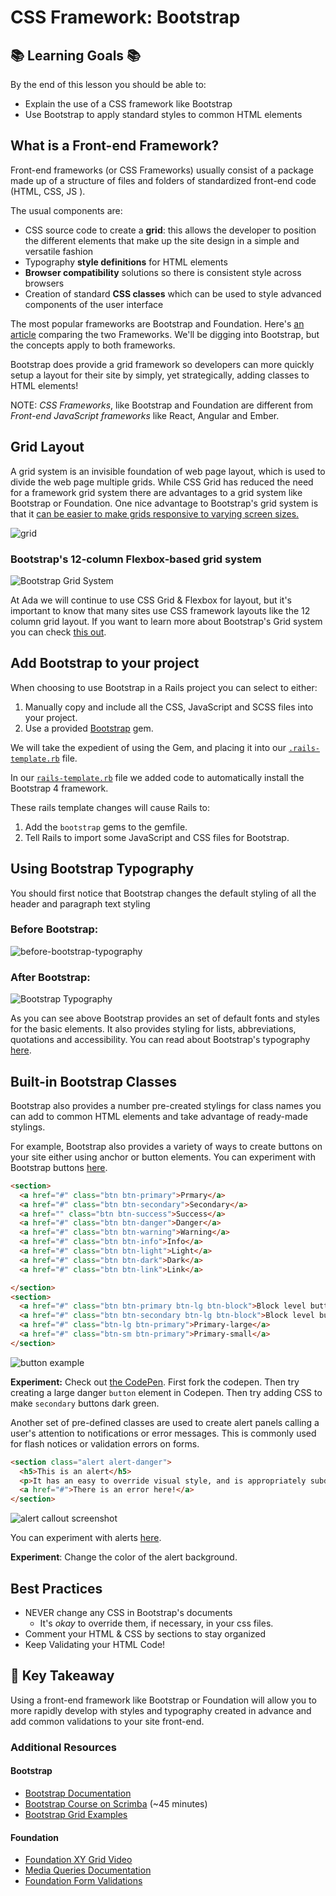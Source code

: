   # CSS Framework: Bootstrap

## 📚 Learning Goals 📚
By the end of this lesson you should be able to:
- Explain the use of a CSS framework like Bootstrap
- Use Bootstrap to apply standard styles to common HTML elements

## What is a Front-end Framework?

Front-end frameworks (or CSS Frameworks) usually consist of a package made up of a structure of files and folders of standardized front-end code (HTML, CSS, JS ).

The usual components are:

- CSS source code to create a **grid**: this allows the developer to position the different elements that make up the site design in a simple and versatile fashion
- Typography **style definitions** for HTML elements
- **Browser compatibility** solutions so there is consistent style across browsers
- Creation of standard **CSS classes** which can be used to style advanced components of the user interface

The most popular frameworks are Bootstrap and Foundation. Here's [an article](https://www.upwork.com/hiring/development/bootstrap-vs-foundation-which-framework-is-right-for-you/) comparing the two Frameworks. We'll be digging into Bootstrap, but the concepts apply to both frameworks.

Bootstrap does provide a grid framework so developers can more quickly setup a layout for their site by simply, yet strategically, adding classes to HTML elements!

NOTE: _CSS Frameworks_, like Bootstrap and Foundation are different from _Front-end JavaScript frameworks_ like React, Angular and Ember.

## Grid Layout
A grid system is an invisible foundation of web page layout, which is used to divide the web page multiple grids.  While CSS Grid has reduced the need for a framework grid system there are advantages to a grid system like Bootstrap or Foundation.  One nice advantage to Bootstrap's grid system is that it [can be easier to make grids responsive to varying screen sizes.](https://getbootstrap.com/docs/4.1/layout/grid/#responsive-classes)

![grid](imgs/7_Grid1-530x265.jpg)

### Bootstrap's 12-column Flexbox-based grid system
![Bootstrap Grid System](imgs/bootstrap-grid.jpg)

At Ada we will continue to use CSS Grid & Flexbox for layout, but it's important to know that many sites use CSS framework layouts like the 12 column grid layout.  If you want to learn more about Bootstrap's Grid system you can check [this out](http://getbootstrap.com/docs/4.1/layout/grid/).

## Add Bootstrap to your project

 When choosing to use Bootstrap in a Rails project you can select to either:
 1.  Manually copy and include all the CSS, JavaScript and SCSS files into your project.
 2. Use a provided [Bootstrap](https://github.com/twbs/bootstrap-rubygem) gem.

We will take the expedient of using the Gem, and placing it into our [`.rails-template.rb`](https://github.com/Ada-Developers-Academy/textbook-curriculum/blob/master/09-intermediate-rails/reference/.rails-template.rb) file.

In our [`rails-template.rb`](https://github.com/Ada-Developers-Academy/textbook-curriculum/blob/master/09-intermediate-rails/reference/.rails-template.rb) file we added code to automatically install the Bootstrap 4 framework.

These rails template changes will cause Rails to:
1. Add the `bootstrap` gems to the gemfile.
2. Tell Rails to import some JavaScript and CSS files for Bootstrap.

## Using Bootstrap Typography

You should first notice that Bootstrap changes the default styling of all the header and paragraph text styling

### Before Bootstrap:
![before-bootstrap-typography](imgs/bootstrap/before-bootstrap.png)

### After Bootstrap:
![Bootstrap Typography](imgs/bootstrap/bootstrap-typography.png)


As you can see above Bootstrap provides an set of default fonts and styles for the basic elements.  It also provides styling for lists, abbreviations, quotations and accessibility.  You can read about Bootstrap's typography [here](http://getbootstrap.com/docs/4.1/content/typography/).

## Built-in Bootstrap Classes

Bootstrap also provides a number pre-created stylings for class names you can add to common HTML elements and take advantage of ready-made stylings.

For example, Bootstrap also provides a variety of ways to create buttons on your site either using anchor or button elements.  You can experiment with Bootstrap buttons [here](https://codepen.io/adadev/pen/XxpNJQ).

```html
<section>
  <a href="#" class="btn btn-primary">Prmary</a>
  <a href="#" class="btn btn-secondary">Secondary</a>
  <a href="" class="btn btn-success">Success</a>
  <a href="#" class="btn btn-danger">Danger</a>
  <a href="#" class="btn btn-warning">Warning</a>
  <a href="#" class="btn btn-info">Info</a>
  <a href="#" class="btn btn-light">Light</a>
  <a href="#" class="btn btn-dark">Dark</a>
  <a href="#" class="btn btn-link">Link</a>

</section>
<section>
  <a href="#" class="btn btn-primary btn-lg btn-block">Block level button</a>
  <a href="#" class="btn btn-secondary btn-lg btn-block">Block level button</a>
  <a href="#" class="btn-lg btn-primary">Primary-large</a>
  <a href="#" class="btn-sm btn-primary">Primary-small</a>
</section>
```

![button example](imgs/bootstrap/bootstrap-btns.png)


**Experiment:** Check out [the CodePen](https://codepen.io/adadev/pen/XxpNJQ).  First fork the codepen.  Then try creating a large danger `button` element in Codepen.  Then try adding CSS to make `secondary` buttons dark green.


Another set of pre-defined classes are used to create alert panels calling a user's attention to notifications or error messages.   This is commonly used for flash notices or validation errors on forms.

```html
<section class="alert alert-danger">
  <h5>This is an alert</h5>
  <p>It has an easy to override visual style, and is appropriately subdued.</p>
  <a href="#">There is an error here!</a>
</section>
```

![alert callout screenshot](imgs/bootstrap/bootstrap-callout.png)

You can experiment with alerts [here](https://codepen.io/adadev/pen/VEjKqz?editors=1000).

**Experiment**:  Change the color of the alert background.


## Best Practices
- NEVER change any CSS in Bootstrap's documents
  - It's _okay_ to override them, if necessary, in your css files.
- Comment your HTML & CSS by sections to stay organized
- Keep Validating your HTML Code!

## 🔑 Key Takeaway
Using a front-end framework like Bootstrap or Foundation will allow you to more rapidly develop with styles and typography created in advance and add common validations to your site front-end.

### Additional Resources
#### Bootstrap
- [Bootstrap Documentation](https://getbootstrap.com/docs/4.1/getting-started/introduction/)
- [Bootstrap Course on Scrimba](https://scrimba.com/g/gbootstrap4) (~45 minutes)
-  [Bootstrap Grid Examples](https://coreui.io/docs/layout/grid/)

#### Foundation
- [Foundation XY Grid Video](https://www.youtube.com/watch?v=Xl5DjEzKn1g&t=3s)
- [Media Queries Documentation](https://developer.mozilla.org/en-US/docs/Web/CSS/Media_Queries/Using_media_queries
)
- [Foundation Form Validations](https://www.youtube.com/watch?v=4bN0qr5pxjs)

